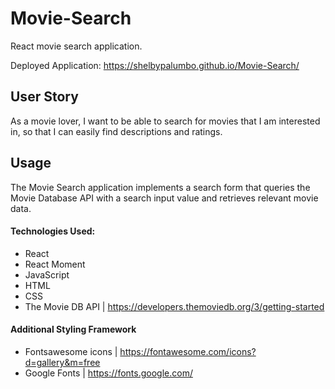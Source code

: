 # Movie-Search

React movie search application.

Deployed Application: https://shelbypalumbo.github.io/Movie-Search/

## User Story

As a movie lover, I want to be able to search for movies that I am interested in, so that I can easily find descriptions and ratings.

## Usage

The Movie Search application implements a search form that queries the Movie Database API with a search input value and retrieves relevant movie data.

#### Technologies Used:

- React
- React Moment
- JavaScript
- HTML
- CSS
- The Movie DB API | https://developers.themoviedb.org/3/getting-started

#### Additional Styling Framework

- Fontsawesome icons | https://fontawesome.com/icons?d=gallery&m=free
- Google Fonts | https://fonts.google.com/
